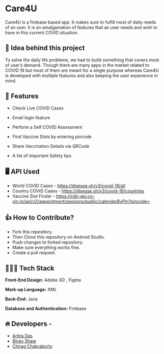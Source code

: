 
#  	Care4U

Care4U is a firebase based app.
It makes sure to fulfill most of 
daily needs of an user. 
It is an amalgamation of features
that an user needs and wish to have
in this current COVID situation.




## 🤔 Idea behind this project

To solve the daily life problems,
we had to build something that 
covers most of user’s demand.
Though there are many apps in 
the market related to COVID 19 
but most of them are meant for 
a single purpose whereas 
Care4U is developed with 
multiple features and also keeping 
the user experience in mind.



## 🚀 Features

- Check Live COVID Cases

- Email login feature

- Perform a Self COVID Assessment

- Find Vaccine Slots by entering pincode

- Share Vaccination Details via QRCode

- A list of important Safety tips


## 🖥️ API Used

 - World COVID Cases - https://disease.sh/v3/covid-19/all
 - Country COVID Cases - https://disease.sh/v3/covid-19/countries
 - Vaccine Slot Finder - https://cdn-api.co-vin.in/api/v2/appointment/sessions/public/calendarByPin?pincode=




## 👍 How to Contribute?

- Fork this repository.
- Then Clone this repository on Android Studio.
- Push changes to forked repository.
- Make sure everything works fine.
- Create a pull request.


## 👨🏽‍💻  Tech Stack

**Front-End Design:** Adobe XD , Figma

**Mark-up Language:** XML

**Back-End:** Java

**Database and Authentication:** Firebase



## 🔥 Developers -

- [Aritra Das](https://github.com/aritra-tech)
- [Binay Shaw](https://github.com/binayshaw7777)
- [Chirag Chakraborty](https://github.com/GeekLord04)
